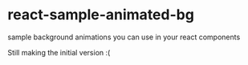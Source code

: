 # react-sample-animated-bg
sample background animations you can use in your react components

Still making the initial version :(